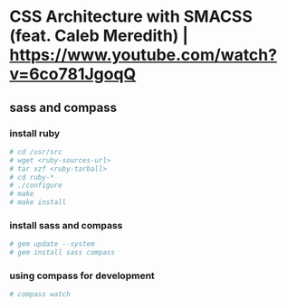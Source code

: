 # CSS Architecture with SMACSS (feat. Caleb Meredith) |  https://www.youtube.com/watch?v=6co781JgoqQ

## sass and compass
### install ruby
```bash
# cd /usr/src
# wget <ruby-sources-url>
# tar xzf <ruby-tarball>
# cd ruby-*
# ./configure
# make
# make install
```

### install sass and compass
```bash
# gem update --system
# gem install sass compass
```

### using compass for development
```bash
# compass watch
```



